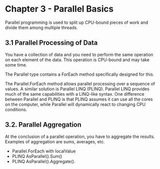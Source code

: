 # Chapter 3 - Parallel Basics

Parallel programming is used to split up CPU-bound pieces of work and divide them among multiple threads.

## 3.1 Parallel Processing of Data
You have a collection of data and you need to perform the same operation on each element of the data. This operation is CPU-bound and may take some time.

The Parallel type contains a ForEach method specifically designed for this. 

The Parallel.ForEach method allows parallel processing over a sequence of values. A similar solution is Parallel LINQ (PLINQ). Parallel LINQ provides much of the same capabilities with a LINQ-like syntax. One difference between Parallel and PLINQ is that PLINQ assumes it can use all the cores on the computer, while Parallel will dynamically react to changing CPU conditions.

## 3.2. Parallel Aggregation
At the conclusion of a parallel operation, you have to aggregate the results. Examples of aggregation are sums, averages, etc.

- Parallel.ForEach with localValue
- PLINQ AsParallel().Sum()
- PLINQ AsParallel().Aggregate().